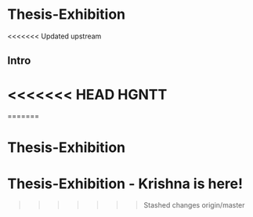 # Thesis-Exhibition
<<<<<<< Updated upstream

## Intro
<<<<<<< HEAD
HGNTT
=======
=======
# Thesis-Exhibition
# Thesis-Exhibition - Krishna is here!
>>>>>>> Stashed changes
>>>>>>> origin/master
